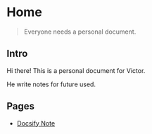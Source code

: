 # Home

> Everyone needs a personal document. 
## Intro
Hi there! This is a personal document for Victor.


He write notes for future used.


## Pages
- [Docsify Note](./docsify/docsify.md) 
